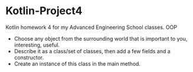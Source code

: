 # Kotlin-Project4
Kotlin homework 4 for my Advanced Engineering School classes. OOP


* Choose any object from the surrounding world that is important to you, interesting, useful.
* Describe it as a class/set of classes, then add a few fields and a constructor.
* Create an instance of this class in the main method.
